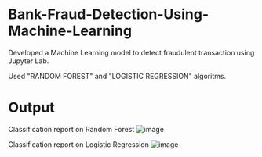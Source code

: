 # Bank-Fraud-Detection-Using-Machine-Learning

Developed a Machine Learning model to detect fraudulent transaction using Jupyter Lab.

Used "RANDOM FOREST" and "LOGISTIC REGRESSION" algoritms.

# Output
Classification report on Random Forest
![image](https://github.com/Kavyasri-459/Bank-Fraud-Detection-Using-Machine-Learning/assets/126965141/7c6b77e8-6d2c-4ae0-94c6-5aa97fcacf13)

Classification report on Logistic Regression 
![image](https://github.com/Kavyasri-459/Bank-Fraud-Detection-Using-Machine-Learning/assets/126965141/caea8b8d-4dd6-4b66-a6f2-876d84f91680)

